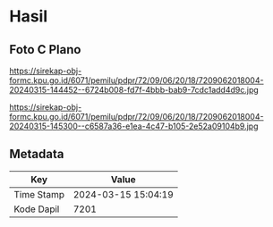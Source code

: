 # Hasil

## Foto C Plano

https://sirekap-obj-formc.kpu.go.id/6071/pemilu/pdpr/72/09/06/20/18/7209062018004-20240315-144452--6724b008-fd7f-4bbb-bab9-7cdc1add4d9c.jpg

https://sirekap-obj-formc.kpu.go.id/6071/pemilu/pdpr/72/09/06/20/18/7209062018004-20240315-145300--c6587a36-e1ea-4c47-b105-2e52a09104b9.jpg


## Metadata

| Key        | Value               |
| ---------- | ------------------- |
| Time Stamp | 2024-03-15 15:04:19 |
| Kode Dapil | 7201                |



